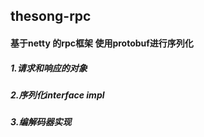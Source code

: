 ## thesong-rpc
#### 基于netty 的rpc框架 使用protobuf进行序列化
##### 1.请求和响应的对象
##### 2.序列化interface impl
##### 3.编解码器实现
##### 
##### 